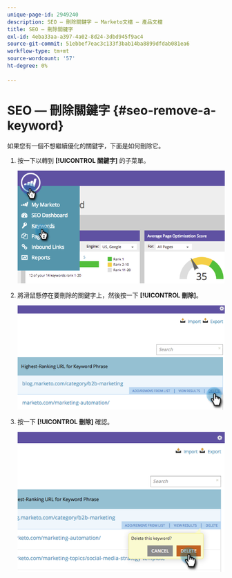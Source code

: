 ```yaml
---
unique-page-id: 2949240
description: SEO — 刪除關鍵字 — Marketo文檔 — 產品文檔
title: SEO — 刪除關鍵字
exl-id: 4eba33aa-a397-4a02-8d24-3dbd945f9ac4
source-git-commit: 51ebbef7eac3c133f3bab14ba8899dfdab081ea6
workflow-type: tm+mt
source-wordcount: '57'
ht-degree: 0%

---
```


# SEO — 刪除關鍵字 {#seo-remove-a-keyword}

如果您有一個不想繼續優化的關鍵字，下面是如何刪除它。

1. 按一下以轉到 **[!UICONTROL 關鍵字]** 的子菜單。

   ![](assets/image2014-9-18-13-3a35-3a52.png)

1. 將滑鼠懸停在要刪除的關鍵字上，然後按一下 **[!UICONTROL 刪除]**。

   ![](assets/image2014-9-18-13-3a36-3a6.png)

1. 按一下 **[!UICONTROL 刪除]** 確認。

   ![](assets/image2014-9-18-13-3a36-3a11.png)

